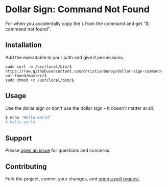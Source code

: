 Dollar Sign: Command Not Found
=============================

For when you accidentally copy the `$` from the command and get "$: command not found".


## Installation

Add the executable to your path and give it permissions.

```
sudo curl -o /usr/local/bin/$ https://raw.githubusercontent.com/christianbundy/dollar-sign-command-not-found/master/$
sudo chmod +x /usr/local/bin/$
```

## Usage

Use the dollar sign or don't use the dollar sign – it doesn't matter at all.

```sh
$ echo "Hello world"
# Hello world
```

## Support

Please [open an issue](https://github.com/christianbundy/dollar-sign-command-not-found/new) for questions and concerns.

## Contributing

Fork the project, commit your changes, and [open a pull request](https://github.com/christianbundy/dollar-sign-command-not-found/compare/).
